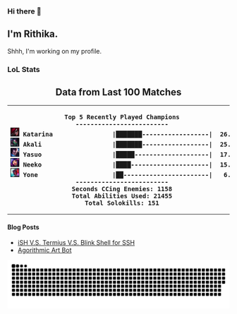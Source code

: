 ### Hi there 👋

## I'm Rithika.

Shhh, I'm working on my profile.

### LoL Stats
<!---LOL-STATS-START-HERE--->
<h2 align='center'> Data from Last 100 Matches </h2><table align='center'><tr></tr><tr><th><pre>Top 5 Recently Played Champions
-------------------------
<img src='readme-lol-items/Katarina.png' alt='drawing' width='20'/> Katarina                |███████------------------|  26.00%
<img src='readme-lol-items/Akali.png' alt='drawing' width='20'/> Akali                   |███████------------------|  25.00%
<img src='readme-lol-items/Yasuo.png' alt='drawing' width='20'/> Yasuo                   |█████--------------------|  17.00%
<img src='readme-lol-items/Neeko.png' alt='drawing' width='20'/> Neeko                   |████---------------------|  15.00%
<img src='readme-lol-items/Yone.png' alt='drawing' width='20'/> Yone                    |██-----------------------|   6.00%
-------------------------
Seconds CCing Enemies: 1158
Total Abilities Used: 21455
Total Solokills: 151
</pre></th><th><pre>Last Played
-----------
<img align='center' src='readme-lol-items/Katarina_0.png' alt='drawing' width='80'/>
</pre></th></tr>
<tr></tr>
</th></tr></table>

<!---LOL-STATS-END-HERE--->


#### Blog Posts
<!-- BLOG-POST-LIST:START -->
- [iSH V.S. Termius V.S. Blink Shell for SSH](https://rithikasilva.github.io/rs-blog/2022/06/17/BlinkiSHTermius/)
- [Agorithmic Art Bot](https://rithikasilva.github.io/rs-blog/2021/12/31/AlgorithmicArtBot/)
<!-- BLOG-POST-LIST:END -->

![Snake](https://github.com/rithikasilva/rithikasilva/blob/output/github-contribution-grid-snake-dark.svg)

<!--
## My Stats
<p>
  <img height="150em" src="https://github-readme-stats.vercel.app/api?username=rithikasilva&show_icons=truetrue&theme=dracula&hide_border=true&hide=stars,prs&bg_color=00000000&count_private=true" />
 -->
  
<!--
  <img height="150em" src="https://github-readme-stats-eight-theta.vercel.app/api/top-langs/?username=rithikasilva&true&theme=dracula&hide_border=true&bg_color=00000000&layout=compact&hide=TeX" />
</p>
-->


<!--
**rithikasilva/rithikasilva** is a ✨ _special_ ✨ repository because its `README.md` (this file) appears on your GitHub profile.

Here are some ideas to get you started:

- 🔭 I’m currently working on ...
- 🌱 I’m currently learning ...
- 👯 I’m looking to collaborate on ...
- 🤔 I’m looking for help with ...
- 💬 Ask me about ...
- 📫 How to reach me: ...
- 😄 Pronouns: ...
- ⚡ Fun fact: ...
-->
